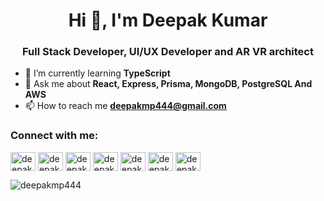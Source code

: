 <h1 align="center">Hi 👋, I'm Deepak Kumar</h1>
<h3 align="center">Full Stack Developer, UI/UX Developer and AR VR architect</h3>

- 🌱 I’m currently learning **TypeScript**
- 💬 Ask me about **React, Express, Prisma, MongoDB, PostgreSQL And AWS**
- 📫 How to reach me **deepakmp444@gmail.com**

<h3 align="left">Connect with me:</h3>
<p align="left">
<a href="https://dev.to/deepakmp444" target="blank"><img align="center" src="https://raw.githubusercontent.com/rahuldkjain/github-profile-readme-generator/master/src/images/icons/Social/devto.svg" alt="deepakmp444" height="30" width="40" /></a>
<a href="https://twitter.com/deepakmp444" target="blank"><img align="center" src="https://raw.githubusercontent.com/rahuldkjain/github-profile-readme-generator/master/src/images/icons/Social/twitter.svg" alt="deepakmp444" height="30" width="40" /></a>
<a href="https://linkedin.com/in/deepakmp444" target="blank"><img align="center" src="https://raw.githubusercontent.com/rahuldkjain/github-profile-readme-generator/master/src/images/icons/Social/linked-in-alt.svg" alt="deepakmp444" height="30" width="40" /></a>
<a href="https://stackoverflow.com/users/deepakmp444" target="blank"><img align="center" src="https://raw.githubusercontent.com/rahuldkjain/github-profile-readme-generator/master/src/images/icons/Social/stack-overflow.svg" alt="deepakmp444" height="30" width="40" /></a>
<a href="https://kaggle.com/deepakmp444" target="blank"><img align="center" src="https://raw.githubusercontent.com/rahuldkjain/github-profile-readme-generator/master/src/images/icons/Social/kaggle.svg" alt="deepakmp444" height="30" width="40" /></a>
<a href="https://instagram.com/deepakmp444" target="blank"><img align="center" src="https://raw.githubusercontent.com/rahuldkjain/github-profile-readme-generator/master/src/images/icons/Social/instagram.svg" alt="deepakmp444" height="30" width="40" /></a>
<a href="https://dribbble.com/deepakmp444" target="blank"><img align="center" src="https://raw.githubusercontent.com/rahuldkjain/github-profile-readme-generator/master/src/images/icons/Social/dribbble.svg" alt="deepakmp444" height="30" width="40" /></a>
</p>


<p><img align="left" src="https://github-readme-stats.vercel.app/api/top-langs?username=deepakmp444&show_icons=true&locale=en&layout=compact" alt="deepakmp444" /></p>

